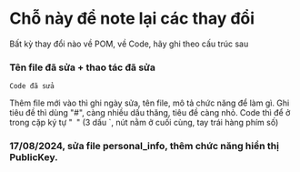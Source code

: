 # Chỗ này để note lại các thay đổi
Bất kỳ thay đổi nào về POM, về Code, hãy ghi theo cấu trúc sau
### Tên file đã sửa + thao tác đã sửa
```
Code đã sửa
```
Thêm file mới vào thì ghi ngày sửa, tên file, mô tả chức năng để làm gì.
Ghi tiêu đề thì dùng "#", càng nhiều dấu thăng, tiêu đề càng nhỏ.
Code thì để ở trong cặp ký tự "``` ```" (3 dấu `, nút nằm ở cuối cùng, tay trái hàng phím số)

### 17/08/2024, sửa file personal_info, thêm chức năng hiển thị PublicKey.
